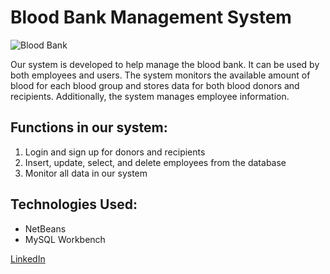 # Blood Bank Management System

![Blood Bank](images/blood_bank_image.jpg)

Our system is developed to help manage the blood bank. It can be used by both employees and users. The system monitors the available amount of blood for each blood group and stores data for both blood donors and recipients. Additionally, the system manages employee information.

## Functions in our system:
1. Login and sign up for donors and recipients
2. Insert, update, select, and delete employees from the database
3. Monitor all data in our system

## Technologies Used:
- NetBeans
- MySQL Workbench

[LinkedIn](https://www.linkedin.com/in/romanyn36/)
